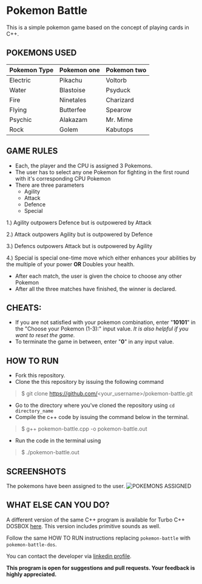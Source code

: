 # Pokemon Battle

This is a simple pokemon game based on the concept of playing cards in C++.

## POKEMONS USED

|Pokemon Type|Pokemon one|Pokemon two|
|---|---|---|
|Electric|Pikachu|Voltorb|
|Water|Blastoise|Psyduck|
|Fire|Ninetales|Charizard|
|Flying|Butterfee|Spearow|
|Psychic|Alakazam|Mr. Mime|
|Rock|Golem|Kabutops|


## GAME RULES

- Each, the player and the CPU is assigned 3 Pokemons.
- The user has to select any one Pokemon for fighting
  in the first round with it's corresponding CPU Pokemon
- There are three parameters
	* Agility
	* Attack
	* Defence
	* Special
  
1.) Agility outpowers Defence but is outpowered by Attack

2.) Attack  outpowers Agility but is outpowered by Defence

3.) Defencs outpowers Attack  but is outpowered by Agility

4.) Special is special one-time move which either enhances your abilities by the multiple of your power **OR** Doubles your health.


- After each match, the user is given the choice to choose any other Pokemon
- After all the three matches have finished, the winner is declared.

## CHEATS:
- If you are not satisfied with your pokemon combination,
	  enter "**10101**" in the "Choose your Pokemon (1-3):" input value.
	  *It is also helpful if you want to reset the game.*
- To terminate the game in between, enter "**0**" in any input value.

## HOW TO RUN
- Fork this  repository.
- Clone the this repository by issuing the following command
> $ git clone https://github.com/<your_username>/pokemon-battle.git
- Go to the directory where you've cloned the repository using `cd directory_name`
- Compile the c++ code by issuing the command below in the terminal.
> $ g++ pokemon-battle.cpp -o pokemon-battle.out
- Run the code in the terminal using
> $ ./pokemon-battle.out

## SCREENSHOTS

The pokemons have been assigned to the user.
![POKEMONS ASSIGNED](assigned.jpg)

## WHAT ELSE CAN YOU DO?

A different version of the same C++ program is available for Turbo C++ DOSBOX [here](pokemon-battle-dos.cpp).
This version includes primitive sounds as well.

Follow the same HOW TO RUN instructions replacing `pokemon-battle` with `pokemon-battle-dos`.

You can contact the developer via [linkedin profile](https://www.linkedin.com/in/ashutosh-singh-a69170170/).

**This program is open for suggestions and pull requests. Your feedback is highly appreciated.**
